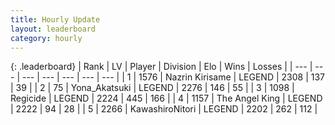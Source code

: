 ```yaml
---
title: Hourly Update
layout: leaderboard
category: hourly
---
```


{: .leaderboard}
| Rank | LV | Player | Division | Elo | Wins | Losses |
| --- | --- | --- | --- | --- | --- | --- |
| <span data-change="0">1</span> | 1576 | <span title="ID: 315148">Nazrin Kirisame</span> | LEGEND | <span data-change="0">2308</span> | <span data-change="0">137</span> | <span data-change="0">39</span> |
| <span data-change="0">2</span> | 75 | <span title="ID: 639135">Yona_Akatsuki</span> | LEGEND | <span data-change="0">2276</span> | <span data-change="0">146</span> | <span data-change="0">55</span> |
| <span data-change="0">3</span> | 1098 | <span title="ID: 353063">Regicide</span> | LEGEND | <span data-change="0">2224</span> | <span data-change="0">445</span> | <span data-change="0">166</span> |
| <span data-change="0">4</span> | 1157 | <span title="ID: 547162">The Angel King</span> | LEGEND | <span data-change="0">2222</span> | <span data-change="0">94</span> | <span data-change="0">28</span> |
| <span data-change="0">5</span> | 2266 | <span title="ID: 164871">KawashiroNitori</span> | LEGEND | <span data-change="0">2202</span> | <span data-change="0">262</span> | <span data-change="0">112</span> |